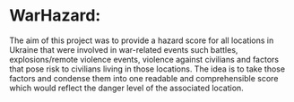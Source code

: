 # WarHazard:

The aim of this project was to provide a hazard score for all locations in Ukraine that were involved in war-related events such battles, explosions/remote violence events, violence against civilians and factors that pose risk to civilians living in those locations. The idea is to take those factors and condense them into one readable and comprehensible score which would reflect the danger level of the associated location.
